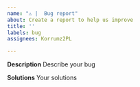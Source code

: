 ```yaml
---
name: "⚠️ |  Bug report"
about: Create a report to help us improve
title: ''
labels: bug
assignees: Korrumz2PL

---
```


**Description**
Describe your bug

**Solutions**
Your solutions
